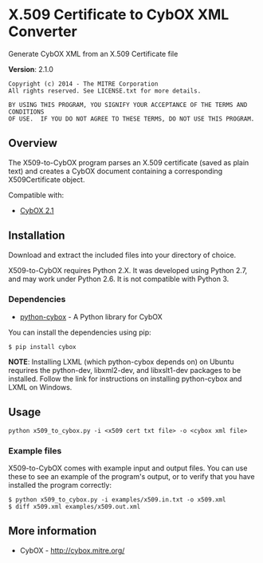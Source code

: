 X.509 Certificate to CybOX XML Converter
========================================

Generate CybOX XML from an X.509 Certificate file

**Version**: 2.1.0

    Copyright (c) 2014 - The MITRE Corporation
    All rights reserved. See LICENSE.txt for more details.

    BY USING THIS PROGRAM, YOU SIGNIFY YOUR ACCEPTANCE OF THE TERMS AND CONDITIONS
    OF USE.  IF YOU DO NOT AGREE TO THESE TERMS, DO NOT USE THIS PROGRAM.


Overview
--------

The X509-to-CybOX program parses an X.509 certificate (saved as plain text) and
creates a CybOX document containing a corresponding X509Certificate object.

Compatible with:
* [CybOX 2.1](http://cybox.mitre.org/language/version2.1/)

Installation
------------

Download and extract the included files into your directory of choice. 

X509-to-CybOX requires Python 2.X. It was developed using Python 2.7, and may work 
under Python 2.6. It is not compatible with Python 3.

### Dependencies 

* [python-cybox](https://pypi.python.org/pypi/cybox) - A Python library for CybOX

You can install the dependencies using pip:

    $ pip install cybox

**NOTE**: Installing LXML (which python-cybox depends on) on Ubuntu requrires the
python-dev, libxml2-dev, and libxslt1-dev packages to be installed. 
Follow the link for instructions on installing python-cybox and LXML on Windows.

Usage
-----

    python x509_to_cybox.py -i <x509 cert txt file> -o <cybox xml file>

### Example files

X509-to-CybOX comes with example input and output files. You can use these to see an example
of the program's output, or to verify that you have installed the program correctly:

    $ python x509_to_cybox.py -i examples/x509.in.txt -o x509.xml
    $ diff x509.xml examples/x509.out.xml

More information
----------------

* CybOX - http://cybox.mitre.org/
